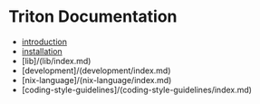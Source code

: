 Triton Documentation
====================

* [introduction](introduction.md)
* [installation](installation/index.md)
* [lib]/(lib/index.md)
* [development]/(development/index.md)
* [nix-language]/(nix-language/index.md)
* [coding-style-guidelines]/(coding-style-guidelines/index.md)
